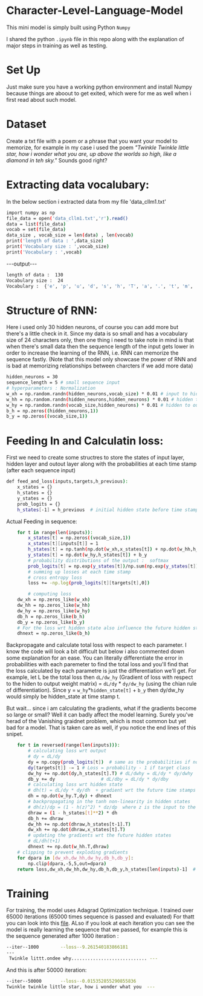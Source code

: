 # Character-Level-Language-Model
This mini model is simply built using Python `Numpy`

I shared the python `.ipynb` file in this repo along with the explanation of major steps in training as well as testing.

# Set Up
Just make sure you have a working python environment and install Numpy because things are aboout to get exited, which were for me as well when i first read about such model.

# Dataset
Create a txt file with a poem or a phrase that you want your model to memorize, for example in my case i used the poem  *"Twinkle Twinkle little star, how i wonder what you are, up above the worlds so high, like a diamond in teh sky."* Sounds good right?

# Extracting data vocalubary:
In the below section i extracted data from my file 'data_cllm1.txt'
```bash
import numpy as np
file_data = open('data_cllm1.txt','r').read()
data = list(file_data)
vocab = set(file_data)
data_size , vocab_size = len(data) , len(vocab)
print('length of data : ',data_size)
print('Vocabulary size : ',vocab_size)
print('Vocabulary : ',vocab)
```
---output---
```bash
length of data :  130
Vocabulary size :  24
Vocabulary :  {'e', 'p', 'u', 'd', 's', 'h', 'T', 'a', '.', 't', 'm', 'g', 'v', 'w', 'b', ',', 'l', 'k', 'i', 'y', 'n', 'r', 'o', ' '}
```
# Structure of RNN:
Here i used only 30 hidden neurons, of course you can add more but there's a little check in it. Since my data is so small and has a vocabulary size of 24 characters only, then one thing i need to take note in mind is that when there's small data then the sequence length of the input gets lower in order to increase the learning of the RNN, i.e. RNN can memorize the sequence fastly.
(Note that this model only showcase the power of RNN and is bad at memorizing relationships between charcters if we add more data)
```bash
hidden_neurons = 30
sequence_length = 5 # small sequence input
# hyperparameters : Normalization
w_xh = np.random.randn(hidden_neurons,vocab_size) * 0.01 # input to hidden neurons
w_hh = np.random.randn(hidden_neurons,hidden_neurons) * 0.01 # hidden to hidden
w_hy = np.random.randn(vocab_size,hidden_neurons) * 0.01 # hidden to output
b_h = np.zeros((hidden_neurons,1))
b_y = np.zeros((vocab_size,1))
```

# Feeding In and Calculatin loss:
First we need to create some structres to store the states of input layer, hidden layer and outout layer along with the probabilities at each time stamp (after each sequence input)
```bash
def feed_and_loss(inputs,targets,h_previous):
    x_states = {}
    h_states = {}
    y_states = {}
    prob_logits = {}
    h_states[-1] = h_previous  # initial hidden state before time stamp = 1
```
Actual Feeding in sequence:
```bash
    for t in range(len(inputs)):
        x_states[t] = np.zeros((vocab_size,1))
        x_states[t][inputs[t]] = 1
        h_states[t] = np.tanh(np.dot(w_xh,x_states[t]) + np.dot(w_hh,h_states[t-1]) + b_h)
        y_states[t] = np.dot(w_hy,h_states[t]) + b_y
        # probability distributions of the output :  softmax
        prob_logits[t] = np.exp(y_states[t])/np.sum(np.exp(y_states[t]))
        # summing up losses at each time stamp
        # cross entropy loss
        loss += -np.log(prob_logits[t][targets[t],0])

        # computing loss
    dw_xh = np.zeros_like(w_xh)
    dw_hh = np.zeros_like(w_hh)
    dw_hy = np.zeros_like(w_hy)
    db_h = np.zeros_like(b_h)
    db_y = np.zeros_like(b_y)
    # For the loss wrt hidden state also influence the future hidden state 
    dhnext = np.zeros_like(b_h) 
```
Backpropagate and calculate total loss with respect to each parameter.
I know the code will look a bit difficult but below i also commented down some explanation for an ease.
You can literally differentiate the error in probabilities with each paremeter to find the total loss and you'll find that the loss calculated by each parametre is just the differentiation we'll get.
For example, let L be the total loss then `dL/dw_hy` (Gradient of loss with respect to the hiden to output weight matrix) = `dL/dy` * `dy/dw_hy` (using the chian rule of differentiation).
Since y = `w_hy`*`hidden_state[t]` + `b_y` then dy/dw_hy would simply be hidden_state at time stamp t. 

But wait... since i am calculating the gradients, what if the gradients become so large or small? Well it can badly affect the model learning.
Surely you've herad of the Vanishing graidnet problem, which is most common but yet bad for a model. That is taken care as well, if you notice the end lines of this snipet.
```bash
    for t in reversed(range(len(inputs))):
        # calculating loss wrt output
        # dy = dL/dy
        dy = np.copy(prob_logits[t])  # same as the probabilities if not target class
        dy[targets[t]] -= 1 # Loss = probability - 1 if target class  
        dw_hy += np.dot(dy,h_states[t].T) # dL/dwhy = dL/dy * dy/dwhy
        db_y += dy                 # dL/dby = dL/dy * dy/dby
        # calculating loss wrt hidden state
        # dh(t) = dL/dy * dy/dh  + gradient wrt the future time stamps 
        dh = np.dot(w_hy.T,dy) + dhnext
        # backpropagating in the tanh non-linearity in hidden states
        # dh(z)/dp = (1 - h(z)^2) * dz/dp  where z is the input to the hidden state
        dhraw = (1 - h_states[t]**2) * dh
        db_h += dhraw
        dw_hh += np.dot(dhraw,h_states[t-1].T)
        dw_xh += np.dot(dhraw,x_states[t].T)
        # updating the gradients wrt the future hidden states
        # dL/dh(t+1)
        dhnext += np.dot(w_hh.T,dhraw)
    # clipping to prevent exploding gradients
    for dpara in [dw_xh,dw_hh,dw_hy,db_h,db_y]:
        np.clip(dpara,-5,5,out=dpara)
    return loss,dw_xh,dw_hh,dw_hy,db_h,db_y,h_states[len(inputs)-1]  # last hidden states the sequence input
```
# Training
For training, the model uses Adagrad Optimization technique. 
I trained over 65000 iterations (65000 times sequence is passed and evaluated)
For thatt you can look into this [file](https://github.com/UDAYVEER1312/Character-Level-Language-Model/blob/main/Vanilla_RNN_character_level_language_model.ipynb).
ALso if you look at each iteration you can see the model is really learning the sequence that we passed, for example this is the sequence generated after 1000 iteration :
```bash
--iter--1000		--loss--9.261540183866181
---
 Twinkle littt.ondee why............................ ---
```
And this is after 50000 iteration:
```bash
--iter--50000		--loss--0.015352855290855836
Twinkle twinkle little star, how i wonder what you  ---
```
